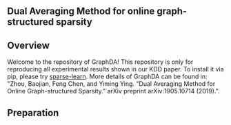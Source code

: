## Dual Averaging Method for online graph-structured sparsity

## Overview

Welcome to the repository of GraphDA! This repository is only for 
reproducing all experimental results shown in our KDD paper. To 
install it via pip, please try [sparse-learn](https://github.com/baojianzhou/sparse-learn). 
More details of GraphDA can be found in: "Zhou, Baojian, Feng Chen, and Yiming Ying. "Dual Averaging Method for Online Graph-structured Sparsity." arXiv preprint arXiv:1905.10714 (2019).".

## Preparation
